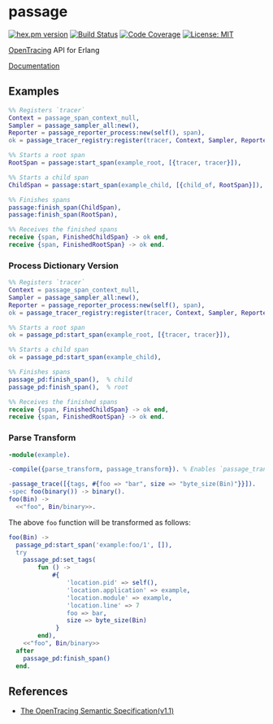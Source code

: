 passage
=======

[![hex.pm version](https://img.shields.io/hexpm/v/passage.svg)](https://hex.pm/packages/passage)
[![Build Status](https://travis-ci.org/sile/passage.svg?branch=master)](https://travis-ci.org/sile/passage)
[![Code Coverage](https://codecov.io/gh/sile/passage/branch/master/graph/badge.svg)](https://codecov.io/gh/sile/passage/branch/master)
[![License: MIT](https://img.shields.io/badge/license-MIT-blue.svg)](LICENSE)

[OpenTracing](http://opentracing.io/) API for Erlang

[Documentation](https://hexdocs.pm/passage/)

Examples
---------

```erlang
%% Registers `tracer`
Context = passage_span_context_null,
Sampler = passage_sampler_all:new(),
Reporter = passage_reporter_process:new(self(), span),
ok = passage_tracer_registry:register(tracer, Context, Sampler, Reporter),

%% Starts a root span
RootSpan = passage:start_span(example_root, [{tracer, tracer}]),

%% Starts a child span
ChildSpan = passage:start_span(example_child, [{child_of, RootSpan}]),

%% Finishes spans
passage:finish_span(ChildSpan),
passage:finish_span(RootSpan),

%% Receives the finished spans
receive {span, FinishedChildSpan} -> ok end,
receive {span, FinishedRootSpan} -> ok end.
```

### Process Dictionary Version

```erlang
%% Registers `tracer`
Context = passage_span_context_null,
Sampler = passage_sampler_all:new(),
Reporter = passage_reporter_process:new(self(), span),
ok = passage_tracer_registry:register(tracer, Context, Sampler, Reporter),

%% Starts a root span
ok = passage_pd:start_span(example_root, [{tracer, tracer}]),

%% Starts a child span
ok = passage_pd:start_span(example_child),

%% Finishes spans
passage_pd:finish_span(),  % child
passage_pd:finish_span(),  % root

%% Receives the finished spans
receive {span, FinishedChildSpan} -> ok end,
receive {span, FinishedRootSpan} -> ok end.
```

### Parse Transform

```erlang
-module(example).

-compile({parse_transform, passage_transform}). % Enables `passage_transform'

-passage_trace([{tags, #{foo => "bar", size => "byte_size(Bin)"}}]).
-spec foo(binary()) -> binary().
foo(Bin) ->
  <<"foo", Bin/binary>>.
```

The above `foo` function will be transformed as follows:
```erlang
foo(Bin) ->
  passage_pd:start_span('example:foo/1', []),
  try
    passage_pd:set_tags(
        fun () ->
            #{
                'location.pid' => self(),
                'location.application' => example,
                'location.module' => example,
                'location.line' => 7
                foo => bar,
                size => byte_size(Bin)
             }
        end),
    <<"foo", Bin/binary>>
  after
    passage_pd:finish_span()
  end.
```

References
-----------

- [The OpenTracing Semantic Specification(v1.1)](https://github.com/opentracing/specification/blob/1.1/specification.md)
